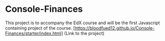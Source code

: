 # Console-Finances
This project is to accompany the EdX course and will be the first Javascript containing project of the course.
[https://bloodfued12.github.io/Console-Finances/starter/index.html] (Link to the project)


